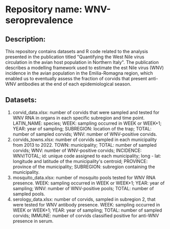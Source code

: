 # Repository name: WNV-seroprevalence
## Description:
This repository contains datasets and R code related to the analysis presented in the publication titled "Quantifying the West Nile virus circulation in the avian host population in Northern Italy". The publication describes a modelling framework used to estimate the est Nile virus (WNV) incidence in the avian population in the Emilia-Romagna region, which enabled us to eventually assess the fraction of corvids that present anti-WNV antibodies at the end of each epidemiological season.

## Datasets:
1. corvid_data.xlsx: number of corvids that were sampled and tested for WNV RNA in organs in each specific subregion and time point. LATIN_NAME: species; WEEK: sampling occurred in WEEK or WEEK+1; YEAR: year of sampling; SUBREGION: location of the trap; TOTAL: number of sampled corvids; WNV: number of WNV-positive corvids.  
2. corvids_towns.xlsx: number of corvids sampled in each municipality from 2013 to 2022. TOWN: municipality; TOTAL: number of sampled corvids; WNV: number of WNV-positive corvids; INCIDENCE: WNV/TOTAL; id: unique code assigned to each municipality; long - lat: longitude and latitude of the municipality's centroid; PROVINCE: province of the municipality; SUBREGION: subregion containing the municipality.
3. mosquito_data.xlsx: number of mosquito pools tested for WNV RNA presence. WEEK: sampling occurred in WEEK or WEEK+1; YEAR: year of sampling; WNV: number of WNV-positive pools; TOTAL: number of sampled pools.
4. serology_data.xlsx: number of corvids, sampled in subregion 2, that were tested for WNV antibody presence. WEEK: sampling occurred in WEEK or WEEK+1; YEAR: year of sampling; TOTAL: number of sampled corvids; IMMUNE: number of corvids classified positive for anti-WNV presence in serum.  


